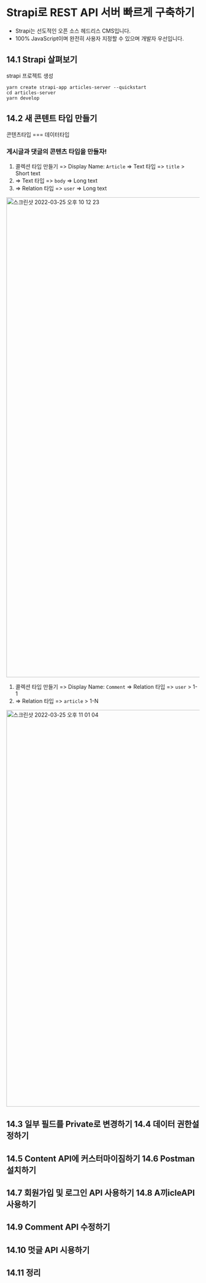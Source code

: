 # Strapi로 REST API 서버 빠르게 구축하기

- Strapi는 선도적인 오픈 소스 헤드리스 CMS입니다.
- 100% JavaScript이며 완전히 사용자 지정할 수 있으며 개발자 우선입니다.

## 14.1 Strapi 살펴보기

strapi 프로젝트 생성
```
yarn create strapi-app articles-server --quickstart
cd articles-server
yarn develop
```

## 14.2 새 콘텐트 타입 만들기

콘텐츠타입 === 데이터타입

### 게시글과 댓글의 콘텐츠 타입을 만들자!

1. 콜렉션 타입 만들기 => Display Name: `Article` => Text 타입 => `title` > Short text
2. => Text 타입 => `body` => Long text
3. => Relation 타입 => `user` => Long text

<img width="1250" alt="스크린샷 2022-03-25 오후 10 12 23" src="https://user-images.githubusercontent.com/25737303/160127191-a7ac3534-0027-4387-9ad9-110860d63ef5.png">

1. 콜렉션 타입 만들기 => Display Name: `Comment` => Relation 타입 => `user` > 1-1
2. => Relation 타입 => `article` > 1-N

<img width="1033" alt="스크린샷 2022-03-25 오후 11 01 04" src="https://user-images.githubusercontent.com/25737303/160135326-08df4075-ec50-456c-adaa-fb872995e485.png">

## 14.3 일부 필드를 Private로 변경하기 14.4 데이터 권한설정하기

## 14.5 Content API에 커스터마이짐하기 14.6 Postman 설치하기

## 14.7 회원가입 및 로그인 API 사용하기 14.8 A끼icleAPI 사용하기

## 14.9 Comment API 수정하기

## 14.10 멋글 API 시용하기

## 14.11 정리

